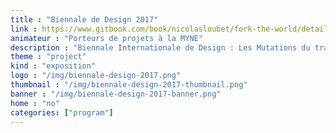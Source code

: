 ```yaml
---
title : "Biennale de Design 2017"
link : https://www.gitbook.com/book/nicolasloubet/fork-the-world/details
animateur : "Porteurs de projets à la MYNE"
description : "Biennale Internationale de Design : Les Mutations du travail. L'expérience 'Fork The World' propose de présenter des processus tiers-lieux au travers de projets qui en sont issus."
theme : "project"
kind : "exposition"
logo : "/img/biennale-design-2017.png"
thumbnail : "/img/biennale-design-2017-thumbnail.png"
banner : "/img/biennale-design-2017-banner.png"
home : "no"
categories: ["program"]
---
```

